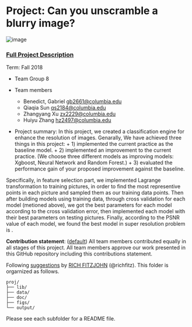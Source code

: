 # Project: Can you unscramble a blurry image? 
![image](figs/example.png)

### [Full Project Description](doc/project3_desc.md)

Term: Fall 2018

+ Team Group 8
+ Team members

	+ Benedict, Gabriel gb2661@columbia.edu
	+ Qiaqia Sun qs2184@columbia.edu
	+ Zhangyang Xu zx2229@columbia.edu
	+  Huiyu Zhang hz2497@columbia.edu 

+ Project summary: In this project, we created a classification engine for enhance the resolution of images. Genarally, We have achieved three things in this project: 
        + 1) implemented the current practice as the baseline model. 
        + 2) implemented an improvement to the current practice. (We choose three different models as improving models: Xgboost, Neural Network and Random Forest.) 
        + 3) evaluated the performance gain of your proposed improvement against the baseline. 
    
Specifically, in feature selection part, we implemented Lagrange transformation to training pictures, in order to find the most     representive points in each picture and sampled them as our training data points. Then after building models using training data, through cross validation for each model (metioned above), we got the best parameters for each model according to the cross validation error, then implemented each model with their best parameters on testing pictures. Finally, according to the PSNR value of each model, we found the best model in super resolution problem is    .
	
**Contribution statement**: ([default](doc/a_note_on_contributions.md)) All team members contributed equally in all stages of this project. All team members approve our work presented in this GitHub repository including this contributions statement. 

Following [suggestions](http://nicercode.github.io/blog/2013-04-05-projects/) by [RICH FITZJOHN](http://nicercode.github.io/about/#Team) (@richfitz). This folder is orgarnized as follows.

```
proj/
├── lib/
├── data/
├── doc/
├── figs/
└── output/
```

Please see each subfolder for a README file.
